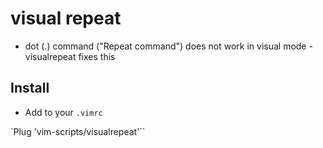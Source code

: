 # visual repeat
* dot (.) command ("Repeat command") does not work in visual mode - visualrepeat fixes this

## Install
* Add to your `.vimrc`

`Plug 'vim-scripts/visualrepeat'``
